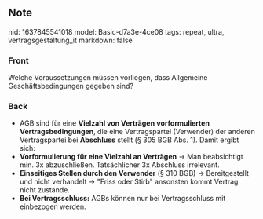## Note
nid: 1637845541018
model: Basic-d7a3e-4ce08
tags: repeat, ultra, vertragsgestaltung_it
markdown: false

### Front
Welche Voraussetzungen müssen vorliegen, dass Allgemeine Geschäftsbedingungen gegeben sind?

### Back
<ul>
  <li>AGB sind für eine <strong>Vielzahl von Verträgen</strong>
  <strong>vorformulierten Vertragsbedingungen</strong>, die eine
  Vertragspartei (Verwender) der anderen Vertragspartei bei
  <strong>Abschluss</strong> stellt (§ 305 BGB Abs. 1). Damit
  ergibt sich:
  <li><strong>Vorformulierung für eine Vielzahl an
  Verträgen</strong> → Man beabsichtigt min. 3x abzuschließen.
  Tatsächlicher 3x Abschluss irrelevant.
  <li><strong>Einseitiges Stellen durch den Verwender</strong> (§
  310 BGB) → Bereitgestellt und nicht verhandelt → "Friss oder
  Stirb" ansonsten kommt Vertrag nicht zustande.
  <li><strong>Bei Vertragsschluss:</strong> AGBs können nur bei
  Vertragsschluss mit einbezogen werden.
</ul>
